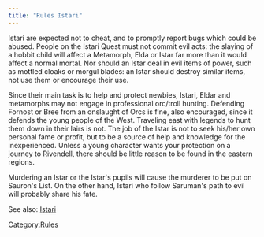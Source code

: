 ```yaml
---
title: "Rules Istari"
---
```


Istari are expected not to cheat, and to promptly report bugs which
could be abused. People on the Istari Quest must not commit evil acts:
the slaying of a hobbit child will affect a Metamorph, Elda or Istar far
more than it would affect a normal mortal. Nor should an Istar deal in
evil items of power, such as mottled cloaks or morgul blades: an Istar
should destroy similar items, not use them or encourage their use.

Since their main task is to help and protect newbies, Istari, Eldar and
metamorphs may not engage in professional orc/troll hunting. Defending
Fornost or Bree from an onslaught of Orcs is fine, also encouraged,
since it defends the young people of the West. Traveling east with
legends to hunt them down in their lairs is not. The job of the Istar is
not to seek his/her own personal fame or profit, but to be a source of
help and knowledge for the inexperienced. Unless a young character wants
your protection on a journey to Rivendell, there should be little reason
to be found in the eastern regions.

Murdering an Istar or the Istar's pupils will cause the murderer to be
put on Sauron's List. On the other hand, Istari who follow Saruman's
path to evil will probably share his fate.

See also: [Istari](Istari "wikilink")

[Category:Rules](Category:Rules "wikilink")